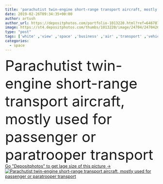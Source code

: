 ```yaml
---
title: 'parachutist twin-engine short-range transport aircraft, mostly used for passenger or paratrooper transport'
date: 2019-02-26T09:34:35+00:00
author: artush
author_url: https://depositphotos.com/portfolio-1013220.html?ref=64678756
image: https://st4.depositphotos.com/thumbs/1013220/image/24704/247042660/api_thumb_450.jpg?forcejpeg=true
type: "post"
tags: ['white' ,'view' ,'space' ,'business' ,'air' ,'transport' ,'vehicle' ,'transportation' ,'modern' ,'engine' ,'evening' ,'salon' ,'exhibition' ,'show' ,'czech' ,'passenger' ,'ground' ,'propeller' ,'aircraft' ,'medium' ,'plane' ,'airplane' ,'jet' ,'international' ,'aviation' ,'airliner' ,'liner' ,'airlines' ,'republic' ,'paratrooper' ,'demonstration' ,'local' ,'civil' ,'maks' ,'parachutist' ,'airfield' ,'airdrome' ,'aerodrome' ,'exhibit' ,'airbase' ,'regional' ,'turboprop' ,'jihlava' ,'l 410' ,'turbolet' ,'parachute jumper' ]
categories: 
  - space
---
```

<div aling="center">
            <font size="60"> Parachutist twin-engine short-range transport aircraft, mostly used for passenger or paratrooper transport</font>   
</div>
<div>
    <a href='https://st4.depositphotos.com/thumbs/1013220/image/24704/247042660/api_thumb_450.jpg?forcejpeg=true?ref=64678756' target=_blank > Go "Depositphotos" to get lage size of this picture ->
        <img href='https://st4.depositphotos.com/thumbs/1013220/image/24704/247042660/api_thumb_450.jpg?forcejpeg=true?ref=64678756' src='https://st4.depositphotos.com/1013220/24704/i/950/depositphotos_247042660-stock-photo-parachutist-twin-engine-short-range.jpg?forcejpeg=true' alt='Parachutist twin-engine short-range transport aircraft, mostly used for passenger or paratrooper transport' >
    </a>
</div>

